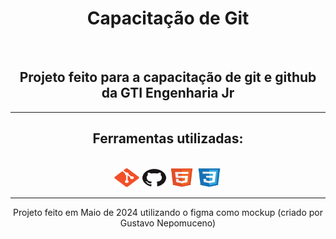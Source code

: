 <h1 align='center'>Capacitação de Git</h1>
<br />
<h2 align='center'>Projeto feito para a capacitação de git e github da GTI Engenharia Jr</h2>
<hr/>
<h2 align='center'>Ferramentas utilizadas:</h2>
<br />
<div align='center'>
  <img alt="Gustavo-GIT" height="30" width="40" src="https://raw.githubusercontent.com/devicons/devicon/master/icons/git/git-original.svg">
  <img alt="Gustavo-GITHUB" height="30" width="40" src="https://raw.githubusercontent.com/devicons/devicon/master/icons/github/github-original.svg">
  <img alt="Gustavo-HTML" height="30" width="40" src="https://raw.githubusercontent.com/devicons/devicon/master/icons/html5/html5-original.svg">
  <img alt="Gustavo-CSS" height="30" width="40" src="https://raw.githubusercontent.com/devicons/devicon/master/icons/css3/css3-original.svg">
</div>
<hr/>
<p align='center'>Projeto feito em Maio de 2024 utilizando o figma como mockup (criado por Gustavo Nepomuceno)</p>
